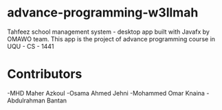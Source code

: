 # advance-programming-w3llmah
Tahfeez school management system - desktop app built with Javafx by OMAWO team. This app is the project of advance programming course in UQU - CS - 1441
# Contributors
-MHD Maher Azkoul
-Osama Ahmed Jehni
-Mohammed Omar Knaina
-Abdulrahman Bantan
